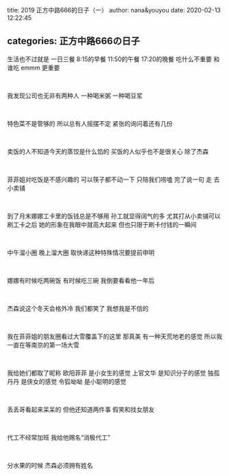 title: 2019 正方中路666的日子（一）
author: nana&youyou
date: 2020-02-13 12:22:45

categories: 正方中路666の日子
---
生活也不过就是
一日三餐
8:15的早餐
11:50的午餐
17:20的晚餐
吃什么不重要
和谁吃
emmm
更重要<!--more-->

<br>

我发现公司也无非有两种人
一种喝米粥
一种喝豆浆

<br>

特色菜不是管够的
所以总有人摇摆不定
紧张的询问着还有几份

<br/>

卖饭的人不知道今天的蒸饺是什么馅的
买饭的人似乎也不是很关心
除了杰森

<br>

菲菲姐对吃饭是不感兴趣的
可以筷子都不动一下 只陪我们唠嗑
完了说一句 走 去小卖铺

<br>

到了月末娜娜工卡里的饭钱总是不够用
孙工就显得阔气的多
尤其打从小卖铺可以刷工卡之后
她的形象在我眼中就高大起来
但也只限于刷卡付钱的一瞬间

<br>

中午溜小圈
晚上溜大圈
取快递这种特殊情况要提前申明

<br>

娜娜有时候吃两碗饭
有时候吃三碗
我倒要看看他一年后

<br>

杰森说这个冬天会格外冷
我们都笑了
我想我是不信的

<br>

我在菲菲姐的朋友圈看过大雪覆盖下的这里
那真美
有一种天荒地老的感觉
所以我一直在等南京的第一场大雪

<br>

我给她们都取了昵称
欧阳菲菲 是小女生的感觉
上官文华 是知识分子的感觉
独孤丹丹 是侠女的感觉
令狐呦呦 是小聪明的感觉

<br>

丢丢哥看起来呆呆的
但他还知道两件事
假笑和找女朋友

<br>

代工不经常加班
我给他赐名“消极代工”

<br>

分水果的时候
杰森必须拥有姓名